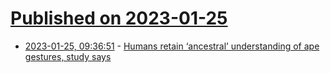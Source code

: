 # [Published on 2023-01-25](index.md)

* [2023-01-25, 09:36:51](https://news.ycombinator.com/item?id=34516348) - [Humans retain ‘ancestral’ understanding of ape gestures, study says](https://www.vice.com/en/article/n7zxvg/humans-retain-ancestral-understanding-of-ape-gestures-study-says)
